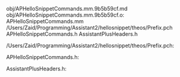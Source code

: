 obj/APHelloSnippetCommands.mm.9b5b59cf.md obj/APHelloSnippetCommands.mm.9b5b59cf.o: \
  APHelloSnippetCommands.mm \
  /Users/Zaid/Programming/Assistant2/hellosnippet/theos/Prefix.pch \
  APHelloSnippetCommands.h AssistantPlusHeaders.h

/Users/Zaid/Programming/Assistant2/hellosnippet/theos/Prefix.pch:

APHelloSnippetCommands.h:

AssistantPlusHeaders.h:
